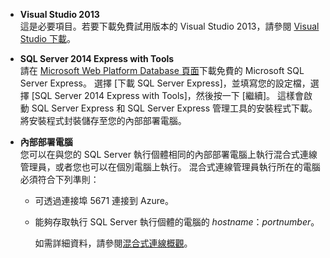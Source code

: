 
* **Visual Studio 2013** <br/>這是必要項目。若要下載免費試用版本的 Visual Studio 2013，請參閱 [Visual Studio 下載](http://www.visualstudio.com/downloads/download-visual-studio-vs)。 
* **SQL Server 2014 Express with Tools** <br/>請在 [Microsoft Web Platform Database 頁面](http://www.microsoft.com/en-us/server-cloud/Products/sql-server-editions/sql-server-express.aspx)下載免費的 Microsoft SQL Server Express。 選擇 [下載 SQL Server Express]，並填寫您的設定檔，選擇 [SQL Server 2014 Express with Tools]，然後按一下 [繼續]。 這樣會啟動 SQL Server Express 和 SQL Server Express 管理工具的安裝程式下載。 將安裝程式封裝儲存至您的內部部署電腦。
* **內部部署電腦** <br/>您可以在與您的 SQL Server 執行個體相同的內部部署電腦上執行混合式連線管理員，或者您也可以在個別電腦上執行。 混合式連線管理員執行所在的電腦必須符合下列準則：
  
  * 可透過連接埠 5671 連接到 Azure。
  * 能夠存取執行 SQL Server 執行個體的電腦的 *hostname*：*portnumber*。  
    
    如需詳細資料，請參閱[混合式連線概觀](../articles/biztalk-services/integration-hybrid-connection-overview.md)。



<!--HONumber=Jan17_HO3-->


